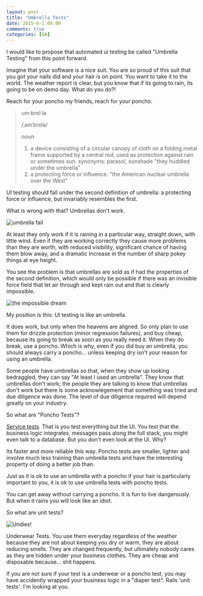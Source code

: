 ```yaml
---
layout: post
title: "Umbrella Tests"
date: 2015-6-1 09:00
comments: true
categories: [QA]
---
```


I would like to propose that automated ui testing be called "Umbrella
Testing" from this point forward.

Imagine that your software is a nice suit. You are so proud of this
suit that you got your nails did and your hair is on point. You want
to take it to the world. The weather report is clear, but you know that if its going to rain, its going to be on demo
day. What do you do?!

Reach for your poncho my friends, reach for your poncho.

<!-- more -->

> um·brel·la
>
> /ˌəmˈbrelə/
>
> _noun_
>
> 1. a device consisting of a circular canopy of cloth on a folding metal frame supported by a central rod, used as protection against rain or sometimes sun.
> synonyms:	parasol, sunshade
> "they huddled under the umbrella"
> 2. a protecting force or influence.
> "the American nuclear umbrella over the West"

UI testing should fall under the second definition of umbrella: a
protecting force or influence, but invariably resembles the first.

What is wrong with that? Umbrellas don't work.

![umbrella fail](http://cdn.coresites.factorymedia.com/mpora_new/wp-content/uploads/2015/02/Windy.jpg)

At least they only work if it is raining in a particular way, straight down, with little wind.
Even if they are working correctly they cause more problems than they are worth,
with reduced visibility, significant chance of having them blow away,
and a dramatic increase in the number of sharp pokey things at eye height.

You see the problem is that umbrellas are sold as if had the
properties of the second definition, which would only be possible if there
was an invisible force field that let air through and kept rain out
and that is clearly impossible.

![the impossible dream](http://www.qmuniforms.com/photos/styles/RW114_330_1.JPG
 "The Impossible Dream")

My position is this: UI testing is like an umbrella.

It does work, but only when the
heavens are aligned. So only plan to use them for drizzle protection
(minor regression failures), and buy cheap, because its going to break
as soon as you really need it. When they do break, use a poncho. Which is
why, even if you did buy an umbrella, you should always carry a
poncho... unless keeping dry isn't your reason for using an umbrella.

Some people have umbrellas so that, when they show up looking bedraggled,
they can say "At least I used an umbrella". They know that umbrellas
don't work; the people they are talking to know that umbrellas don't
work but there is some acknowlegement that something was tried and due
diligence was done. The level of due diligence required will
depend greatly on your industry.

So what are "Poncho Tests"?

[Service tests](http://martinfowler.com/bliki/TestPyramid.html). That
is you test everything but the UI. You test that the business logic
integrates, messages pass along the full stack, you might even talk to
a database. But you don't even look at the UI. Why?

Its faster and more reliable this way. Poncho tests are smaller,
lighter and involve much less training than umbrella tests and have the interesting property of doing a better job than.

Just as it is ok to use an umbrella with a poncho if your hair is
particularly important to you, it is ok to use umbrella tests with
poncho tests.

You can get away without carrying a poncho. It is fun to live
dangerously. But when it rains you will look like an idiot.

So what are unit tests?

![Undies!](https://www.eslpod.com/eslpod_blog/wp-content/uploads/2015/02/JockeyUnderwear635.jpg
"Don't leave home without them")

Underwear Tests. You use them everyday regardless of the weather
because they are not about keeping you dry or warm, they are about
reducing smells. They are changed frequently, but ultimately nobody cares as they are hidden
under your business clothes. They are cheap and disposable because...
shit happens.

If you are not sure if your test is a underwear or a poncho test, you
may have accidently wrapped your business logic in a "diaper test". Rails
'unit tests': I'm looking at you.

